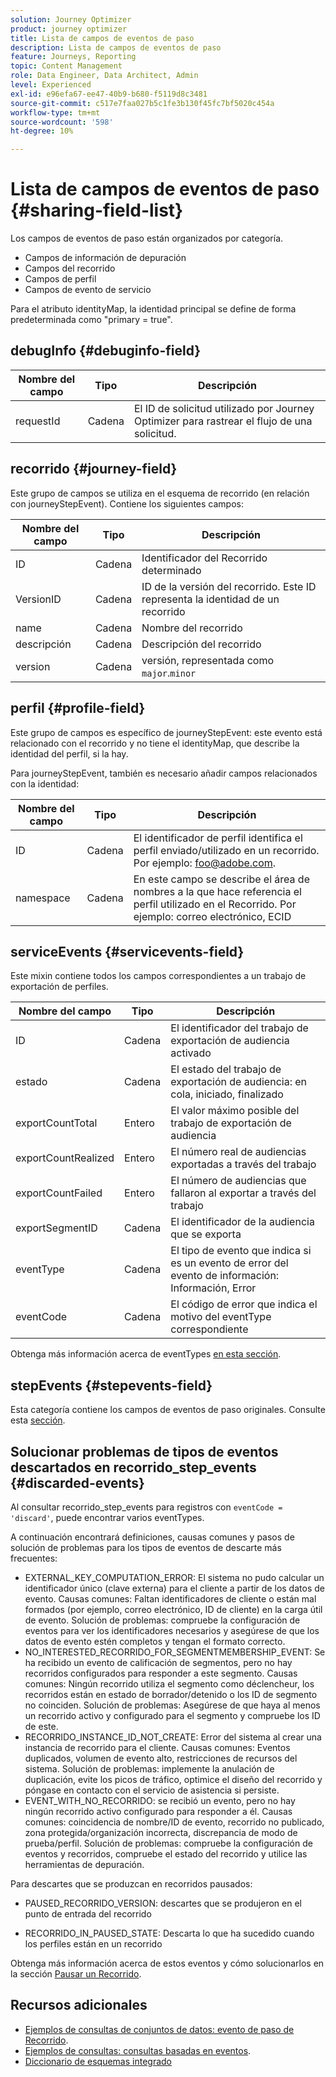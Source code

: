 ```yaml
---
solution: Journey Optimizer
product: journey optimizer
title: Lista de campos de eventos de paso
description: Lista de campos de eventos de paso
feature: Journeys, Reporting
topic: Content Management
role: Data Engineer, Data Architect, Admin
level: Experienced
exl-id: e96efa67-ee47-40b9-b680-f5119d8c3481
source-git-commit: c517e7faa027b5c1fe3b130f45fc7bf5020c454a
workflow-type: tm+mt
source-wordcount: '598'
ht-degree: 10%

---
```


# Lista de campos de eventos de paso {#sharing-field-list}

Los campos de eventos de paso están organizados por categoría.

* Campos de información de depuración
* Campos del recorrido
* Campos de perfil
* Campos de evento de servicio

Para el atributo identityMap, la identidad principal se define de forma predeterminada como &quot;primary = true&quot;.

## debugInfo {#debuginfo-field}

| Nombre del campo | Tipo | Descripción |
|---|---|------------|
| requestId | Cadena | El ID de solicitud utilizado por Journey Optimizer para rastrear el flujo de una solicitud. |

## recorrido {#journey-field}

Este grupo de campos se utiliza en el esquema de recorrido (en relación con journeyStepEvent). Contiene los siguientes campos:

| Nombre del campo | Tipo | Descripción |
|---|---|------------|
| ID | Cadena | Identificador del Recorrido determinado |
| VersionID | Cadena | ID de la versión del recorrido. Este ID representa la identidad de un recorrido |
| name | Cadena | Nombre del recorrido |
| descripción | Cadena | Descripción del recorrido |
| version | Cadena | versión, representada como `major`.`minor` |

## perfil {#profile-field}

Este grupo de campos es específico de journeyStepEvent: este evento está relacionado con el recorrido y no tiene el identityMap, que describe la identidad del perfil, si la hay.

Para journeyStepEvent, también es necesario añadir campos relacionados con la identidad:

| Nombre del campo | Tipo | Descripción |
|---|---|------------|
| ID | Cadena | El identificador de perfil identifica el perfil enviado/utilizado en un recorrido. Por ejemplo: foo@adobe.com. |
| namespace | Cadena | En este campo se describe el área de nombres a la que hace referencia el perfil utilizado en el Recorrido. Por ejemplo: correo electrónico, ECID |

## serviceEvents {#servicevents-field}

Este mixin contiene todos los campos correspondientes a un trabajo de exportación de perfiles.

| Nombre del campo | Tipo | Descripción |
|---|---|------------|
| ID | Cadena | El identificador del trabajo de exportación de audiencia activado |
| estado | Cadena | El estado del trabajo de exportación de audiencia: en cola, iniciado, finalizado |
| exportCountTotal | Entero | El valor máximo posible del trabajo de exportación de audiencia |
| exportCountRealized | Entero | El número real de audiencias exportadas a través del trabajo |
| exportCountFailed | Entero | El número de audiencias que fallaron al exportar a través del trabajo |
| exportSegmentID | Cadena | El identificador de la audiencia que se exporta |
| eventType | Cadena | El tipo de evento que indica si es un evento de error del evento de información: Información, Error |
| eventCode | Cadena | El código de error que indica el motivo del eventType correspondiente |

Obtenga más información acerca de eventTypes [en esta sección](#discarded-events).

## stepEvents {#stepevents-field}

Esta categoría contiene los campos de eventos de paso originales. Consulte esta [sección](../reports/sharing-legacy-fields.md).


## Solucionar problemas de tipos de eventos descartados en recorrido_step_events  {#discarded-events}

Al consultar recorrido_step_events para registros con `eventCode = 'discard'`, puede encontrar varios eventTypes.

A continuación encontrará definiciones, causas comunes y pasos de solución de problemas para los tipos de eventos de descarte más frecuentes:

* EXTERNAL_KEY_COMPUTATION_ERROR: El sistema no pudo calcular un identificador único (clave externa) para el cliente a partir de los datos de evento.
Causas comunes: Faltan identificadores de cliente o están mal formados (por ejemplo, correo electrónico, ID de cliente) en la carga útil de evento.
Solución de problemas: compruebe la configuración de eventos para ver los identificadores necesarios y asegúrese de que los datos de evento estén completos y tengan el formato correcto.
* NO_INTERESTED_RECORRIDO_FOR_SEGMENTMEMBERSHIP_EVENT: Se ha recibido un evento de calificación de segmentos, pero no hay recorridos configurados para responder a este segmento.
Causas comunes: Ningún recorrido utiliza el segmento como déclencheur, los recorridos están en estado de borrador/detenido o los ID de segmento no coinciden.
Solución de problemas: Asegúrese de que haya al menos un recorrido activo y configurado para el segmento y compruebe los ID de este.
* RECORRIDO_INSTANCE_ID_NOT_CREATE: Error del sistema al crear una instancia de recorrido para el cliente.
Causas comunes: Eventos duplicados, volumen de evento alto, restricciones de recursos del sistema.
Solución de problemas: implemente la anulación de duplicación, evite los picos de tráfico, optimice el diseño del recorrido y póngase en contacto con el servicio de asistencia si persiste.
* EVENT_WITH_NO_RECORRIDO: se recibió un evento, pero no hay ningún recorrido activo configurado para responder a él.
Causas comunes: coincidencia de nombre/ID de evento, recorrido no publicado, zona protegida/organización incorrecta, discrepancia de modo de prueba/perfil.
Solución de problemas: compruebe la configuración de eventos y recorridos, compruebe el estado del recorrido y utilice las herramientas de depuración.

Para descartes que se produzcan en recorridos pausados:

* PAUSED_RECORRIDO_VERSION: descartes que se produjeron en el punto de entrada del recorrido

* RECORRIDO_IN_PAUSED_STATE: Descarta lo que ha sucedido cuando los perfiles están en un recorrido

Obtenga más información acerca de estos eventos y cómo solucionarlos en la sección [Pausar un Recorrido](../building-journeys/journey-pause.md#troubleshoot-profile-discards-in-paused-journeys).

## Recursos adicionales

* [Ejemplos de consultas de conjuntos de datos: evento de paso de Recorrido](../data/datasets-query-examples.md#journey-step-event).
* [Ejemplos de consultas: consultas basadas en eventos](query-examples.md#event-based-queries).
* [Diccionario de esquemas integrado](https://experienceleague.adobe.com/tools/ajo-schemas/schema-dictionary.html?lang=es)

